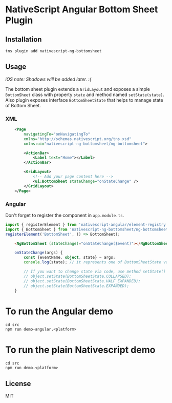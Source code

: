 # NativeScript Angular Bottom Sheet Plugin

## Installation

```
tns plugin add nativescript-ng-bottomsheet
```

## Usage 
_iOS note: Shadows will be added later. :(_

The bottom sheet plugin extends a `GridLayout` and exposes a simple `BottomSheet` class with property `state` and method named `setState(state)`. Also plugin exposes interface `BottomSheetState` that helps to manage state of Bottom Sheet.

### XML
``` xml
    <Page
        navigatingTo="onNavigatingTo"
        xmlns="http://schemas.nativescript.org/tns.xsd"
        xmlns:ui="nativescript-ng-bottomsheet/ng-bottomsheet">

        <ActionBar>
            <Label text="Home"></Label>
        </ActionBar>

        <GridLayout>
            <!-- Add your page content here -->
            <ui:BottomSheet stateChange="onStateChange" />
        </GridLayout>
    </Page>
```


### Angular

Don't forget to register the component in `app.module.ts`.

``` typescript
import { registerElement } from 'nativescript-angular/element-registry';
import { BottomSheet } from 'nativescript-ng-bottomsheet/ng-bottomsheet';
registerElement('BottomSheet', () => BottomSheet);
```

``` html
    <NgBottomSheet (stateChange)="onStateChange($event)"></NgBottomSheet>
```

``` typescript
    onStateChange(args) {
        const {eventName, object, state} = args;
        console.log(state); // it represents one of BottomSheetState values

        // If you want to change state via code, use method setState()
        // object.setState(BottomSheetState.COLLAPSED);
        // object.setState(BottomSheetState.HALF_EXPANDED);
        // object.setState(BottomSheetState.EXPANDED);
    }
```

# To run the Angular demo

```
cd src
npm run demo-angular.<platform>
```

# To run the plain Nativescript demo

```
cd src
npm run demo.<platform>
```

## License

MIT